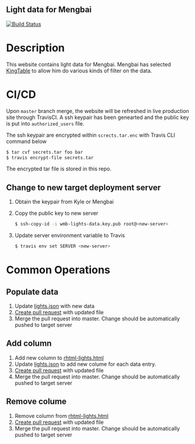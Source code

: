 Light data for Mengbai
----------------------

[![Build Status](https://travis-ci.org/killuazhu/lights-data.svg?branch=master)](https://travis-ci.org/killuazhu/lights-data)

# Description

This website contains light data for Mengbai. Mengbai has selected [KingTable](https://github.com/RobertoPrevato/KingTable) to allow him do various kinds of filter on the data.

# CI/CD

Upon `master` branch merge, the website will be refreshed in live production site through TravisCI. A ssh keypair has been genearted and the public key is put into `authorized_users` file.

The ssh keypair are encrypted within `scrects.tar.enc` with Travis CLI command below

```sh
$ tar cvf secrets.tar foo bar
$ travis encrypt-file secrets.tar
```

The encrypted tar file is stored in this repo.

## Change to new target deployment server

1. Obtain the keypair from Kyle or Mengbai
1. Copy the public key to new server

    ```sh
    $ ssh-copy-id -i wmb-lights-data.key.pub root@<new-server>
    ```

1. Update server environment variable to Travis

    ```sh
    $ travis env set SERVER <new-server>
    ```

# Common Operations

## Populate data

1. Update [lights.json](/servers/flask/data/lights.json) with new data
1. [Create pull request](https://help.github.com/articles/creating-a-pull-request/) with updated file
1. Merge the pull request into master. Change should be automatically pushed to target server

## Add column

1. Add new column to [rhtml-lights.html](/servers/flask/templates/rhtml-lights.html#L18-L34)
1. Update [lights.json](/servers/flask/data/lights.json) to add new colume for each data entry.
1. [Create pull request](https://help.github.com/articles/creating-a-pull-request/) with updated file
1. Merge the pull request into master. Change should be automatically pushed to target server

## Remove colume
1. Remove column from [rhtml-lights.html](/servers/flask/templates/rhtml-lights.html#L18-L34)
1. [Create pull request](https://help.github.com/articles/creating-a-pull-request/) with updated file
1. Merge the pull request into master. Change should be automatically pushed to target server
